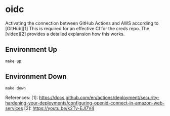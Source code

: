 # oidc

Activating the connection between GitHub Actions and AWS according to [GitHub][1]
This is required for an effective CI for the creds repo.
The [video][2] provides a detailed explansion how this works.

## Environment Up

```shell
make up
```

## Environment Down

```shell
make down
```

References:
[1]: https://docs.github.com/en/actions/deployment/security-hardening-your-deployments/configuring-openid-connect-in-amazon-web-services
[2]: https://youtu.be/k2Tv-EJl7V4
